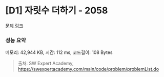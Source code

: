 # [D1] 자릿수 더하기 - 2058 

[문제 링크](https://swexpertacademy.com/main/code/problem/problemDetail.do?contestProbId=AV5QPRjqA10DFAUq) 

### 성능 요약

메모리: 42,944 KB, 시간: 112 ms, 코드길이: 108 Bytes



> 출처: SW Expert Academy, https://swexpertacademy.com/main/code/problem/problemList.do